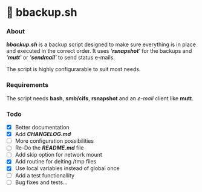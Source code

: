 # 💾 bbackup.sh

### About

***bbackup.sh*** is a backup script designed to make sure everything is in place and executed in the correct order. It uses *'**rsnapshot**'* for the backups and *'**mutt**'* or *'**sendmail**'* to send status e-mails. 

The script is highly configurarable to suit most needs.



### Requirements

The script needs **bash**, **smb/cifs**, **rsnapshot** and an *e-mail* client like **mutt**.



### Todo

- [x] Better documentation
- [x] Add ***CHANGELOG.md***
- [ ] More configuration possibilities
- [ ] Re-Do the ***README.md*** file
- [ ] Add skip option for network mount
- [x] Add routine for delting /tmp files
- [x] Use local variables instead of global once
- [ ] Add a test functionallity
- [ ] Bug fixes and tests...